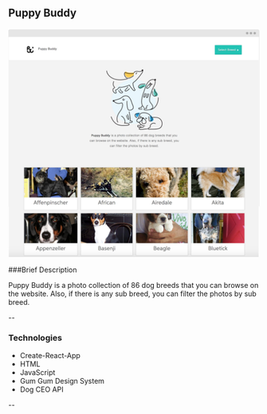 
## Puppy Buddy

![](puppybuddy_readme.jpg)


###Brief Description

Puppy Buddy is a photo collection of 86 dog breeds that you can browse on the website. Also, if there is any sub breed, you can filter the photos by sub breed.

--

### Technologies

* Create-React-App
* HTML
* JavaScript
* Gum Gum Design System
* Dog CEO API

--